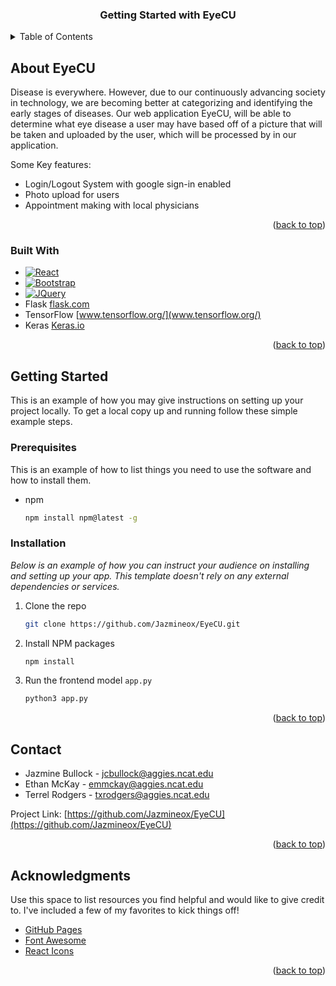 




  <h3 align="center">Getting Started with EyeCU</h3>



<!-- TABLE OF CONTENTS -->
<details>
  <summary>Table of Contents</summary>
  <ol>
    <li>
      <a href="#about-the-project">About The Project</a>
      <ul>
        <li><a href="#built-with">Built With</a></li>
      </ul>
    </li>
    <li>
      <a href="#getting-started">Getting Started</a>
      <ul>
        <li><a href="#prerequisites">Prerequisites</a></li>
        <li><a href="#installation">Installation</a></li>
      </ul>
    </li>
    <li><a href="#contact">Contact</a></li>
  </ol>
</details>



<!-- ABOUT THE PROJECT -->
## About EyeCU


Disease is everywhere. However, due to our continuously advancing society in technology, we are becoming better at categorizing and identifying the early stages of diseases. 
Our web application EyeCU, will be able to determine what eye disease a user may have based off of a picture that will be taken and uploaded by the user, which will be processed by in our application.


Some Key features:
* Login/Logout System with google sign-in enabled
* Photo upload for users
* Appointment making with local physicians


<p align="right">(<a href="#readme-top">back to top</a>)</p>



### Built With

* [![React][React.js]][React-url]
* [![Bootstrap][Bootstrap.com]][Bootstrap-url]
* [![JQuery][JQuery.com]][JQuery-url]
* Flask [flask.com](flask.palletsprojects.com/)
* TensorFlow [www.tensorflow.org/](www.tensorflow.org/)
* Keras [Keras.io](https://keras.io/)


<p align="right">(<a href="#readme-top">back to top</a>)</p>



<!-- GETTING STARTED -->
## Getting Started

This is an example of how you may give instructions on setting up your project locally.
To get a local copy up and running follow these simple example steps.

### Prerequisites

This is an example of how to list things you need to use the software and how to install them.
* npm
  ```sh
  npm install npm@latest -g
  ```

### Installation

_Below is an example of how you can instruct your audience on installing and setting up your app. This template doesn't rely on any external dependencies or services._

1. Clone the repo
   ```sh
   git clone https://github.com/Jazmineox/EyeCU.git
   ```
3. Install NPM packages
   ```sh
   npm install
   ```
4. Run the frontend model `app.py`
   ```sh
   python3 app.py
   ```

<p align="right">(<a href="#readme-top">back to top</a>)</p>


<!-- CONTACT -->
## Contact

* Jazmine Bullock - jcbullock@aggies.ncat.edu
* Ethan McKay - emmckay@aggies.ncat.edu
* Terrel Rodgers - txrodgers@aggies.ncat.edu

Project Link: [https://github.com/Jazmineox/EyeCU](https://github.com/Jazmineox/EyeCU)

<p align="right">(<a href="#readme-top">back to top</a>)</p>



<!-- ACKNOWLEDGMENTS -->
## Acknowledgments

Use this space to list resources you find helpful and would like to give credit to. I've included a few of my favorites to kick things off!

* [GitHub Pages](https://pages.github.com)
* [Font Awesome](https://fontawesome.com)
* [React Icons](https://react-icons.github.io/react-icons/search)

<p align="right">(<a href="#readme-top">back to top</a>)</p>



<!-- MARKDOWN LINKS & IMAGES -->
<!-- https://www.markdownguide.org/basic-syntax/#reference-style-links -->

[React.js]: https://img.shields.io/badge/React-20232A?style=for-the-badge&logo=react&logoColor=61DAFB
[React-url]: https://reactjs.org/
[Bootstrap.com]: https://img.shields.io/badge/Bootstrap-563D7C?style=for-the-badge&logo=bootstrap&logoColor=white
[Bootstrap-url]: https://getbootstrap.com
[JQuery.com]: https://img.shields.io/badge/jQuery-0769AD?style=for-the-badge&logo=jquery&logoColor=white
[JQuery-url]: https://jquery.com 


